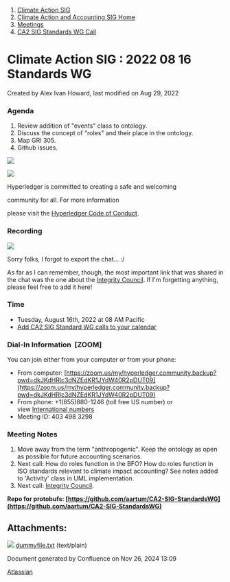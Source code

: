 1. [Climate Action SIG](index.html)
2. [Climate Action and Accounting SIG Home](Climate-Action-and-Accounting-SIG-Home_19005445.html)
3. [Meetings](Meetings_19005583.html)
4. [CA2 SIG Standards WG Call](CA2-SIG-Standards-WG-Call_19007176.html)

# Climate Action SIG : 2022 08 16 Standards WG

Created by Alex Ivan Howard, last modified on Aug 29, 2022

### Agenda

1. Review addition of "events" class to ontology.
2. Discuss the concept of "roles" and their place in the ontology.
3. Map GRI 305.
4. Github issues.

![](https://wiki.hyperledger.org/download/attachments/29034696/Antitrustnotice.png?version=1&modificationDate=1581695654000&api=v2)

![](https://wiki.hyperledger.org/download/attachments/2392771/welcome.png?version=2&modificationDate=1572450107000&api=v2)

Hyperledger is committed to creating a safe and welcoming

community for all. For more information

please visit the [Hyperledger Code of Conduct](https://lf-hyperledger.atlassian.net/wiki/display/HYP/Hyperledger+Code+of+Conduct).

### Recording

![](plugins/servlet/confluence/placeholder/unknown-attachment)

Sorry folks, I forgot to export the chat... :/

As far as I can remember, though, the most important link that was shared in the chat was the one about the [Integrity Council](https://icvcm.org/). If I'm forgetting anything, please feel free to add it here!

### **Time**

- Tuesday, August 16th, 2022 at 08 AM Pacific
- [Add CA2 SIG Standard WG calls to your calendar](https://lists.hyperledger.org/g/climate-sig/ics/invite.ics?repeatid=36679)

### **Dial-In Information  \[ZOOM]**

You can join either from your computer or from your phone:

- From computer: [https://zoom.us/my/hyperledger.community.backup?pwd=dkJKdHRlc3dNZEdKR1JYdW40R2pDUT09](https://zoom.us/my/hyperledger.community.backup?pwd=dkJKdHRlc3dNZEdKR1JYdW40R2pDUT09)
- From phone: +1(855)880-1246 (toll free US number) or view [International numbers](https://zoom.us/u/bAaJoyznp)
- Meeting ID: 403 498 3298

### **Meeting Notes**

1. Move away from the term "anthropogenic". Keep the ontology as open as possible for future accounting scenarios.
2. Next call: How do roles function in the BFO? How do roles function in ISO standards relevant to climate impact accounting? See notes added to 'Activity' class in UML implementation.
3. Next call: [Integrity Council](https://icvcm.org/).

**Repo for protobufs: [https://github.com/aartum/CA2-SIG-StandardsWG](https://github.com/aartum/CA2-SIG-StandardsWG)**

## Attachments:

![](images/icons/bullet_blue.gif) [dummyfile.txt](attachments/19009579/19009588.txt) (text/plain)

Document generated by Confluence on Nov 26, 2024 13:09

[Atlassian](http://www.atlassian.com/)

